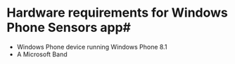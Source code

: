 # Hardware requirements for Windows Phone Sensors app#

- Windows Phone device running Windows Phone 8.1
- A Microsoft Band

